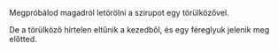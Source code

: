 Megpróbálod magadról letörölni a szirupot egy törülközővel.

De a törülköző hírtelen eltűnik a kezedből, és egy féreglyuk jelenik meg előtted.